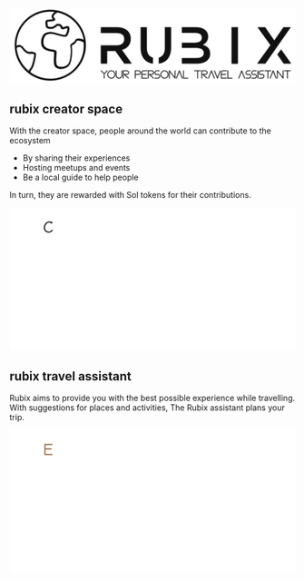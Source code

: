 ![rubix](assets/logo_with_tagline.png)
## rubix creator space
With the creator space, people around the world can contribute to the ecosystem
- By sharing their experiences
- Hosting meetups and events
- Be a local guide to help people

In turn, they are rewarded with Sol tokens for their contributions.

![creator space](assets/creator_space_text.gif)


## rubix travel assistant
Rubix aims to provide you with the best possible experience while travelling.
With suggestions for places and activities, The Rubix assistant plans your trip.

![recommendation](assets/recommendations_text.gif)

